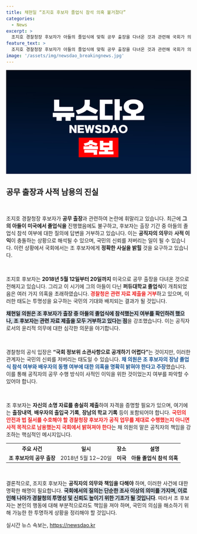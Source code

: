 ```yaml
---
title: 채현일 “조지호 후보자 졸업식 참석 의혹 불거졌다”
categories:
  - News
excerpt: >
  조지호 경찰청장 후보자가 아들의 졸업식에 맞춰 공무 출장을 다녀온 것과 관련해 국회가 의혹을 제기하고 나섰다. 출장 중 졸업식 참석 여부를 두고 조 후보자는 답변을 거부하고 있어 진실이 밝혀질지 주목된다.
feature_text: >
  조지호 경찰청장 후보자가 아들의 졸업식에 맞춰 공무 출장을 다녀온 것과 관련해 국회가 의혹을 제기하고 나섰다. 출장 중 졸업식 참석 여부를 두고 조 후보자는 답변을 거부하고 있어 진실이 밝혀질지 주목된다.
image: '/assets/img/newsdao_breakingnews.jpg'
---
```


<p><img src="/assets/img/newsdao_breakingnews.jpg" alt="ontimetimes 속보" /></p>

<h2 data-ke-size="size26">공무 출장과 사적 남용의 진실</h2>

<p data-ke-size="size16">&nbsp;</p>

<p>조지호 경찰청장 후보자가 <strong>공무 출장</strong>과 관련하여 논란에 휘말리고 있습니다. 최근에 <strong>그의 아들이 미국에서 졸업식을</strong> 진행했음에도 불구하고, 후보자는 출장 기간 중 아들의 졸업식 참석 여부에 대한 질의에 답변을 거부하고 있습니다. 이는 <strong>공직자의 의무</strong>와 <strong>사적 이익</strong>이 충돌하는 상황으로 해석될 수 있으며, 국민의 신뢰를 저버리는 일이 될 수 있습니다. 이런 상황에서 국회에서는 조 후보자에게 <strong>정확한 사실을 밝힐</strong> 것을 요구하고 있습니다.</p>

<p data-ke-size="size16">&nbsp;</p>

<p>조지호 후보자는 <strong>2018년 5월 12일부터 20일까지</strong> 미국으로 공무 출장을 다녀온 것으로 전해지고 있습니다. 그리고 이 시기에 그의 아들이 다닌 <strong>퍼듀대학교 졸업식</strong>이 개최되었음은 여러 가지 의혹을 초래하였습니다. <b><span style="color: #ee2323;">경찰청은 관련 자료 제출을 거부</span></b>하고 있으며, 이러한 태도는 투명성을 요구하는 국민의 기대와 배치되는 결과가 될 것입니다. </p>

<p><b><span style="background-color: #21538527;">채현일 의원은 조 후보자가 출장 중 아들의 졸업식에 참석했는지 여부를 확인하려 했으나, 조 후보자는 관련 자료 제출을 모두 거부하고 있다는 점</span></b>을 강조했습니다. 이는 공직자로서의 윤리적 의무에 대한 심각한 의문을 야기합니다.</p>

<p data-ke-size="size16">&nbsp;</p>

<p>경찰청의 공식 입장은 <strong>“국회 정보위 소관사항으로 공개하기 어렵다”</strong>는 것이지만, 이러한 관계자는 국민의 신뢰를 저버리는 태도일 수 있습니다. <b><span style="color: #1a5490;">채 의원은 조 후보자의 장남 졸업식 참석 여부와 배우자의 동행 여부에 대한 의혹을 명확히 밝혀야 한다고 주장</span></b>했습니다. 이를 통해 공직자의 공무 수행 방식이 사적인 이익을 위한 것이었는지 여부를 파악할 수 있어야 합니다.</p>

<p data-ke-size="size16">&nbsp;</p>

<p>조 후보자는 <strong>자신의 소명 자료를 충실히 제출</strong>하여 자격을 증명할 필요가 있으며, 여기에는 <strong>출장내역</strong>, <strong>배우자의 출입국 기록</strong>, <strong>장남의 학교 기록</strong> 등이 포함되어야 합니다. <b><span style="color: #ee2323;">국민의 안전과 법 질서를 수호해야 할 경찰청장 후보자가 공직 업무를 제대로 수행했는지 아니면 사적 목적으로 남용했는지 국회에서 밝혀져야 한다</span></b>는 채 의원의 말은 공직자의 책임을 강조하는 핵심적인 메시지입니다.</p>

<p data-ke-size="size16"></p>

<table>
  <tr>
    <th style="text-align: center; height: 17px;"><b>주요 사건</b></th>
    <th style="text-align: center; height: 17px;"><b>일시</b></th>
    <th style="text-align: center; height: 17px;"><b>장소</b></th>
    <th style="text-align: center; height: 17px;"><b>설명</b></th>
  </tr>
  <tr>
    <td style="text-align: center; height: 17px;"><b>조 후보자의 공무 출장</b></td>
    <td style="text-align: center; height: 17px;">2018년 5월 12∼20일</td>
    <td style="text-align: center; height: 17px;"><b>미국</b></td>
    <td style="text-align: center; height: 17px;"><b>아들 졸업식 참석 의혹</b></td>
  </tr>
</table>

<p data-ke-size="size16">&nbsp;</p>

<p>결론적으로, 조지호 후보자는 <strong>공직자의 의무와 책임을 다해야</strong> 하며, 이러한 사건에 대한 명확한 해명이 필요합니다. <b><span style="background-color: #21538527;">국회에서의 질의는 단순한 조사 이상의 의미를 가지며, 이로 인해 나아가 경찰청의 투명성 및 신뢰도 높이기 위한 기초가 될 것입니다</span></b>. 따라서 조 후보자는 본인의 행동에 대해 부분적으로라도 책임을 져야 하며, 국민의 의심을 해소하기 위해 가능한 한 투명하게 상황을 정리해야 할 것입니다. </p>

<p data-ke-size="size16"></p>
실시간 뉴스 속보는, <a href="https://newsdao.kr" rel="dofollow">https://newsdao.kr</a>


